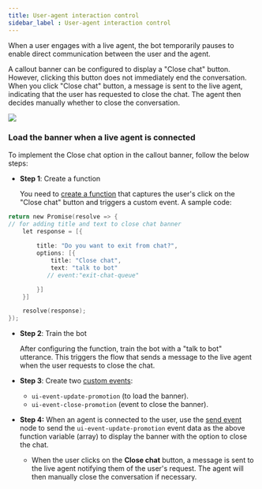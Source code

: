 ```yaml
---
title: User-agent interaction control
sidebar_label : User-agent interaction control
---
```


When a user engages with a live agent, the bot temporarily pauses to enable direct communication between the user and the agent.

A callout banner can be configured to display a "Close chat" button. However, clicking this button does not immediately end the conversation. When you click "Close chat" button, a message is sent to the live agent, indicating that the user has requested to close the chat. The agent then decides manually whether to close the conversation.

  ![](https://imgur.com/HqNLXU1.png)

### Load the banner when a live agent is connected

To implement the Close chat option in the callout banner, follow the below steps:

* **Step 1**: Create a function

   You need to [create a function](https://docs.yellow.ai/docs/platform_concepts/studio/build/code#create-a-function) that captures the user's click on the "Close chat" button and triggers a custom event. A sample code:

```c
return new Promise(resolve => {
// for adding title and text to close chat banner 
    let response = [{
        
        title: "Do you want to exit from chat?",
        options: [{
            title: "Close chat",
            text: "talk to bot"
           // event:"exit-chat-queue"

        }]
    }]

    resolve(response);
}); 
```

* **Step 2**: Train the bot

  After configuring the function, train the bot with a "talk to bot" utterance. This triggers the flow that sends a message to the live agent when the user requests to close the chat.

* **Step 3**: Create two [custom events](https://docs.yellow.ai/docs/platform_concepts/studio/events/event-hub#custom-events):
    * `ui-event-update-promotion` (to load the banner).
    * `ui-event-close-promotion` (event to close the banner).

* **Step 4:** When an agent is connected to the user, use the [send event](https://docs.yellow.ai/docs/platform_concepts/studio/build/nodes/action-nodes#11-send-event) node to send the `ui-event-update-promotion` event data as the above function variable (array) to display the banner with the option to close the chat.
   * When the user clicks on the **Close chat** button, a message is sent to the live agent notifying them of the user's request. The agent will then manually close the conversation if necessary.















